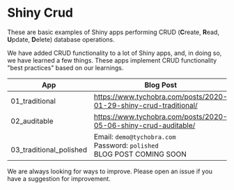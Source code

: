 # Shiny Crud

These are basic examples of Shiny apps performing CRUD (**C**reate, **R**ead, **U**pdate, **D**elete) database operations.

We have added CRUD functionality to a lot of Shiny apps, and, in doing so, we have learned a few things.  These apps implement CRUD functionality "best
practices" based on our learnings.  

|  App | Blog Post | Live App |
|------|-----------|----------|
| 01_traditional| https://www.tychobra.com/posts/2020-01-29-shiny-crud-traditional/ | http://tychobra.shinyapps.io/crud_traditional |
| 02_auditable | https://www.tychobra.com/posts/2020-05-06-shiny-crud-auditable/ | https://tychobra.shinyapps.io/crud_auditable/ |
| <br> 03_traditional_polished | Email: `demo@tychobra.com` <br> Password: `polished` <br> BLOG POST COMING SOON | https://tychobra.shinyapps.io/crud_polished/ |

We are always looking for ways to improve.  Please open an issue if you have a suggestion for improvement.
